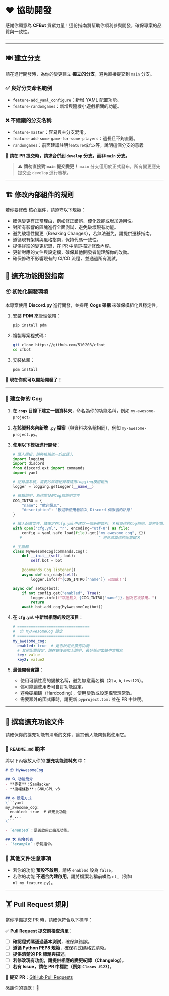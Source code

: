 # ❤️ 協助開發

感謝你願意為 **CFBot** 貢獻力量！這份指南將幫助你順利參與開發，確保專案的品質與一致性。

---
---

## 🍽️ 建立分支

請在進行開發時，為你的變更建立 **獨立的分支**，避免直接提交到 `main` 分支。

### **✅ 良好分支命名範例**
- `feature-add_yaml_configure`：新增 YAML 配置功能。
- `feature-randomgames`：新增與隨機小遊戲相關的功能。

### **❌ 不建議的分支名稱**
- `feature-master`：容易與主分支混淆。
- `feature-add-some-game-for-some-players`：過長且不夠直觀。
- `randomgames`：前面建議註明`feature`或`fix`等，說明這個分支的意義

🔹 **請在 PR 提交時，請求合併到 `develop` 分支，而非 `main` 分支。**

> ⚠️ **請勿直接對 `main` 提交變更！** `main` 分支僅用於正式發布，所有變更應先提交至 `develop` 進行審核。

---

## 🏗️ 修改內部組件的規則

若你要修改 核心組件，請遵守以下規範：

- 確保變更有正當理由，例如修正錯誤、優化效能或增加通用性。
- 對所有影響的區塊進行全面測試，避免破壞現有功能。
- 避免破壞性變更（Breaking Changes），若無法避免，請提供遷移指南。
- 遵循現有架構與風格指南，保持代碼一致性。
- 提供詳細的變更紀錄，在 PR 中清楚描述修改內容。
- 更新對應的文件與設定檔，確保其他開發者能理解你的改動。
- 確保修改不影響現有的 CI/CD 流程，並通過所有測試。

## 🧩 擴充功能開發指南

### **📦 初始化開發環境**

本專案使用 **Discord.py** 進行開發，並採用 **Cogs 架構** 來確保模組化與穩定性。

1. 安裝 **PDM** 來管理依賴：

   ```bash
   pip install pdm
   ```

2. 複製專案程式碼：

   ```bash
   git clone https://github.com/510208/cfbot
   cd cfbot
   ```

3. 安裝依賴：

   ```bash
   pdm install
   ```

🔹 **現在你就可以開始開發了！**

---

### **📂 建立你的 Cog**

1. **在 `cogs` 目錄下建立一個資料夾**，命名為你的功能名稱，例如 `my-awesome-project`。
2. **在該資料夾內新增 `.py` 檔案**（與資料夾名稱相同），例如 `my-awesome-project.py`。
3. **使用以下模板進行開發**：

   ```python
   # 匯入模組，請將模組統一於此匯入
   import logging
   import discord
   from discord.ext import commands
   import yaml

   # 記錄檔系統，需要的除錯紀錄等請用logging模組輸出
   logger = logging.getLogger(__name__)

   # 齒輪說明，為你開發的Cog寫說明文件
   COG_INTRO = {
       "name": "歡迎訊息",
       "description": "歡迎新使用者加入 Discord 伺服器的訊息"
   }

   # 讀入配置文件，請確定在cfg.yml中建立一個新的類別，名稱與你的Cog相同。並將配置設定都放在該類別中，然後在此設定
   with open('cfg.yml', "r", encoding="utf-8") as file:
       config = yaml.safe_load(file).get("my_awesome_cog", {})
      #                                  ^ 將此改成你的配置鍵名

   # 主齒輪
   class MyAwesomeCog(commands.Cog):
       def __init__(self, bot):
           self.bot = bot

       @commands.Cog.listener()
       async def on_ready(self):
           logger.info(f"{COG_INTRO["name"]} 已加載！")

   async def setup(bot):
       if not config.get("enabled", True):
           logger.info(f"跳過載入 {COG_INTRO["name"]}，因為它被禁用。")
           return
       await bot.add_cog(MyAwesomeCog(bot))
   ```

4. **在 `cfg.yml` 中新增相應的設定項目**：

   ```yaml
   # ================================
   #  📦 MyAwesomeCog 設定
   # ================================
   my_awesome_cog:
     enabled: true  # 是否啟用此擴充功能
     # 其他配置設定，請在鍵後面加上說明，最好採用繁體中文撰寫
     key: value
     key2: value2
   ```

5. **最佳開發實踐**：
   - 使用可讀性高的變數名稱，避免無意義名稱（如 `a`, `b`, `test123`）。
   - 儘可能讓使用者可自訂功能設定。
   - 避免硬編碼（Hardcoding），使用變數或設定檔管理常數。
   - 需要額外的函式庫時，請更新 `pyproject.toml` 並在 PR 中註明。

---

## 📜 撰寫擴充功能文件

請確保你的擴充功能有清晰的文件，讓其他人能夠輕鬆使用它。

### **📖 `README.md` 範本**

將以下內容放入你的 **擴充功能資料夾** 中：

```markdown
# 📦 MyAwesomeCog

## 🔍 功能簡介
- **作者**：SamHacker
- **授權條款**：GNU/GPL v3

## ⚙️ 設定方式
\```yaml
my_awesome_cog:
  enabled: true  # 啟用此功能
  # ...
\```

- `enabled`：是否啟用此擴充功能。

## 🛠 指令列表
- `!example`：示範指令。
```

### **📌 其他文件注意事項**
- 若你的功能 **預設不啟用**，請將 `enabled` 設為 `false`。
- 若你的功能 **不適合內建啟用**，請將檔案名稱前綴為 `nl_`（例如 `nl_my_feature.py`）。

---

## 🏋️ Pull Request 規則

當你準備提交 PR 時，請確保符合以下標準：

✅ **Pull Request 提交前檢查清單**：
- [ ] **確認程式碼通過基本測試**，確保無錯誤。
- [ ] **遵循 Python PEP8 規範**，確保程式碼格式清晰。
- [ ] **提供清楚的 PR 標題與描述**。
- [ ] **若修改現有功能，請提供相應的變更紀錄（Changelog）**。
- [ ] **若有 Issue，請在 PR 中標註（例如 `Closes #123`）**。

🔹 **提交 PR**：[GitHub Pull Requests](https://github.com/510208/cfbot/pulls)

感謝你的貢獻！🚀

